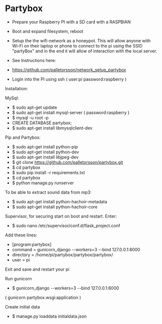 Partybox
========

* Prepare your Raspberry PI with a SD card with a RASPBIAN
* Boot and expand filesystem, reboot

* Setup the the wifi-network as a honeypot. This will allow anyone with Wi-Fi on their laptop or phone to connect to the pi using the SSID "partyBox" and in the end it will allow of interaction with the local server. 
* See Instructions here:
* https://github.com/palletorsson/network_setup_partybox

* Login into the PI using ssh ( user:pi password:raspberry )

Installation: 

MySql:
* $ sudo apt-get update 
* $ sudo apt-get install mysql-server ( password:raspberry )
* $ mysql -u root -p
* CREATE DATABASE partybox;
* $ sudo apt-get install libmysqlclient-dev

Pip and Partybox:
* $ sudo apt-get install python-pip
* $ sudo apt-get install python-dev 
* $ sudo apt-get install libjpeg-dev
* $ git clone https://github.com/palletorsson/partybox.git
* $ cd partybox
* $ sudo pip install -r requirements.txt 
* $ cd partybox
* $ python manage.py runserver

 
To be able to extract sound data from mp3:
* $ sudo apt-get install python-hachoir-metadata
* $ sudo apt-get install python-hachoir-core

Supervisor, for securing start on boot and restart. Enter:
* $ sudo nano /etc/supervisor/conf.d/flask_project.conf

Add these lines:
* [program:partybox]
* command = gunicorn_django --workers=3 --bind 127.0.0.1:8000
* directory = /home/pi/partybox/partybox/partybox/
* user = pi

Exit and save and restart your pi 

Run gunicorn
* $ gunicorn_django --workers=3 --bind 127.0.0.1:8000

( gunicorn partybox.wsgi:application )

Create initial data
* $ manage.py loaddata initialdata.json



